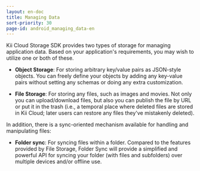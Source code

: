 ```yaml
---
layout: en-doc
title: Managing Data
sort-priority: 30
page-id: android_managing_data-en
---
```

Kii Cloud Storage SDK provides two types of storage for managing application data. Based on your application's requirements, you may wish to utilize one or both of these.

 * **Object Storage**: For storing arbitrary key/value pairs as JSON-style objects. You can freely define your objects by adding any key-value pairs without setting any schemas or doing any extra customization.

 * **File Storage**: For storing any files, such as images and movies. Not only you can upload/download files, but also you can publish the file by URL or put it in the trash (i.e., a temporal place where deleted files are stored in Kii Cloud; later users can restore any files they've mistakenly deleted).

In addition, there is a sync-oriented mechanism available for handling and manipulating files:

 * **Folder sync**: For syncing files within a folder. Compared to the features provided by File Storage, Folder Sync will provide a simplified and powerful API for syncing your folder (with files and subfolders) over multiple devices and/or offline use.
